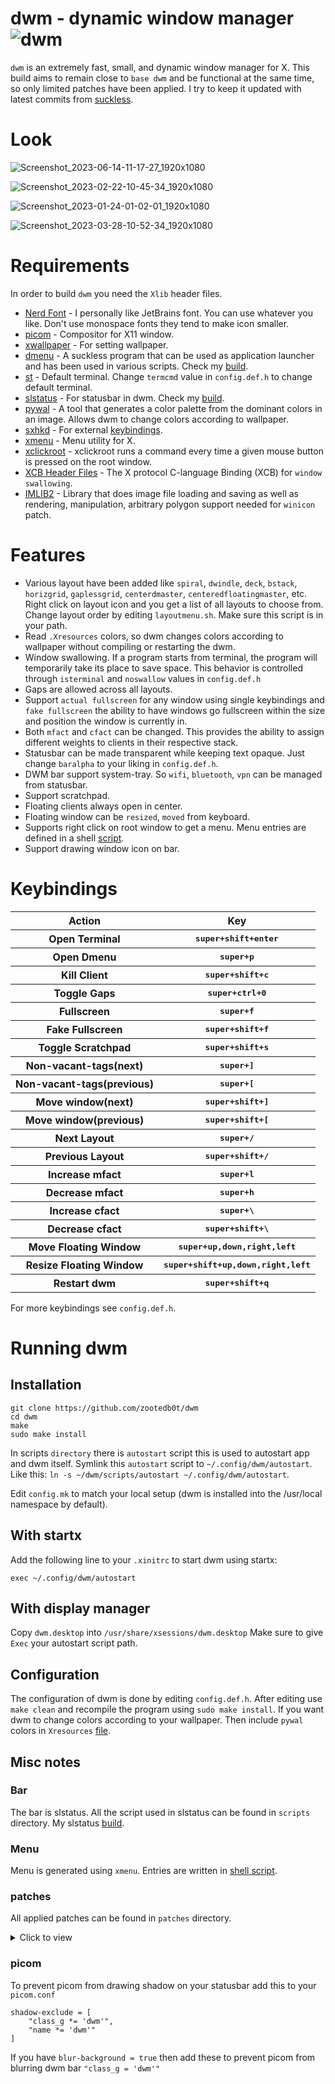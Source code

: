 # dwm - dynamic window manager ![dwm](https://img.shields.io/static/v1?label=dwm&message=6.4&color=blue&style=flat-square)

`dwm` is an extremely fast, small, and dynamic window manager for X. This build aims to remain close to `base dwm` and be functional at the same time, so only limited patches have been applied. I try to keep it updated with latest commits from [suckless](https://git.suckless.org/st/).

# Look

![Screenshot_2023-06-14-11-17-27_1920x1080](https://github.com/zootedb0t/dwm/assets/62596687/66e648a7-7ebd-4c28-981d-5dfcd112f1d3)


![Screenshot_2023-02-22-10-45-34_1920x1080](https://user-images.githubusercontent.com/62596687/220877843-f0fdd2b4-c384-4aab-b37b-cc114e78f3e2.png)

![Screenshot_2023-01-24-01-02-01_1920x1080](https://user-images.githubusercontent.com/62596687/214235380-078d83a6-66e9-4ecd-92de-8fde8776db11.png)

![Screenshot_2023-03-28-10-52-34_1920x1080](https://user-images.githubusercontent.com/62596687/228319511-e9b0412a-83a1-406f-8eae-4a23cba49069.png)

# Requirements

In order to build `dwm` you need the `Xlib` header files.

- [Nerd Font](https://github.com/ryanoasis/nerd-fonts) - I personally like JetBrains font. You can use whatever you like. Don't use monospace fonts they tend to make icon smaller.
- [picom](https://github.com/yshui/picom) - Compositor for X11 window.
- [xwallpaper](https://github.com/stoeckmann/xwallpaper) - For setting wallpaper.
- [dmenu](https://tools.suckless.org/dmenu/) - A suckless program that can be used as application launcher and has been used in various scripts. Check my [build](https://github.com/zootedb0t/suckless-tools/tree/main/dmenu).
- [st](https://st.suckless.org/) - Default terminal. Change `termcmd` value in `config.def.h` to change default terminal.
- [slstatus](https://tools.suckless.org/slstatus/) - For statusbar in dwm. Check my [build](https://github.com/zootedb0t/suckless-tools/tree/main/slstatus).
- [pywal](https://github.com/dylanaraps/pywal) - A tool that generates a color palette from the dominant colors in an image. Allows dwm to change colors according to wallpaper.
- [sxhkd](https://github.com/baskerville/sxhkd) - For external [keybindings](https://github.com/zootedb0t/dotfiles/blob/main/sxhkd/.config/sxhkd/sxhkdrc).
- [xmenu](https://github.com/phillbush/xmenu) - Menu utility for X.
- [xclickroot](https://github.com/phillbush/xclickroot) - xclickroot runs a command every time a given mouse button is pressed on the root window.
- [XCB Header Files](https://xcb.freedesktop.org/) - The X protocol C-language Binding (XCB) for `window swallowing`.
- [IMLIB2](https://docs.enlightenment.org/api/imlib2/html/) - Library that does image file loading and saving as well as rendering, manipulation, arbitrary polygon support needed for `winicon` patch.

# Features

- Various layout have been added like `spiral`, `dwindle`, `deck`, `bstack`, `horizgrid`, `gaplessgrid`, `centerdmaster`, `centeredfloatingmaster`, etc.
  Right click on layout icon and you get a list of all layouts to choose from. Change layout order by editing `layoutmenu.sh`. Make sure this script is in your path.
- Read `.Xresources` colors, so dwm changes colors according to wallpaper without compiling or restarting the dwm.
- Window swallowing. If a program starts from terminal, the program will temporarily take its place to save space. This behavior is controlled through `isterminal`
  and `noswallow` values in `config.def.h`
- Gaps are allowed across all layouts.
- Support `actual fullscreen` for any window using single keybindings and `fake fullscreen` the ability to have windows go fullscreen within the size and position the window is currently in.
- Both `mfact` and `cfact` can be changed. This provides the ability to assign different weights to clients in their respective stack.
- Statusbar can be made transparent while keeping text opaque. Just change `baralpha` to your liking in `config.def.h`.
- DWM bar support system-tray. So `wifi`, `bluetooth`, `vpn` can be managed from statusbar.
- Support scratchpad.
- Floating clients always open in center.
- Floating window can be `resized`, `moved` from keyboard.
- Supports right click on root window to get a menu. Menu entries are defined in a shell [script](https://github.com/zootedb0t/dotfiles/blob/main/scripts/.local/bin/menu.sh).
- Support drawing window icon on bar.

# Keybindings

<table>
<tr>
    <th>Action</th>
    <th>Key</th>
</tr>

<tr>
    <th>Open Terminal</th>
    <th><kbd>super+shift+enter</kbd></th>
</tr>

<tr>
    <th>Open Dmenu</th>
    <th><kbd>super+p</kbd></th>
</tr>

<tr>
    <th>Kill Client</th>
    <th><kbd>super+shift+c</kbd></th>
</tr>

<tr>
    <th>Toggle Gaps</th>
    <th><kbd>super+ctrl+0</kbd></th>
</tr>

<tr>
    <th>Fullscreen</th>
    <th><kbd>super+f</kbd></th>
</tr>

<tr>
    <th>Fake Fullscreen</th>
    <th><kbd>super+shift+f</kbd></th>
</tr>

<tr>
    <th>Toggle Scratchpad</th>
    <th><kbd>super+shift+s</kbd></th>
</tr>

<tr>
    <th>Non-vacant-tags(next)</th>
    <th><kbd>super+]</kbd></th>
</tr>

<tr>
    <th>Non-vacant-tags(previous)</th>
    <th><kbd>super+[</kbd></th>
</tr>

<tr>
    <th>Move window(next)</th>
    <th><kbd>super+shift+]</kbd></th>
</tr>

<tr>
    <th>Move window(previous)</th>
    <th><kbd>super+shift+[</kbd></th>
</tr>

 <tr>
    <th>Next Layout</th>
    <th><kbd>super+/</kbd></th>
</tr>

<tr>
    <th>Previous Layout</th>
    <th><kbd>super+shift+/</kbd></th>
</tr>

<tr>
    <th>Increase mfact</th>
    <th><kbd>super+l</kbd></th>
</tr>

<tr>
    <th>Decrease mfact</th>
    <th><kbd>super+h</kbd></th>
</tr>

<tr>
    <th>Increase cfact</th>
    <th><kbd>super+\</kbd></th>
</tr>

<tr>
    <th>Decrease cfact</th>
    <th><kbd>super+shift+\</kbd></th>
</tr>

<tr>
    <th>Move Floating Window</th>
    <th><kbd>super+up,down,right,left</kbd></th>
</tr>

<tr>
    <th>Resize Floating Window</th>
    <th><kbd>super+shift+up,down,right,left</kbd></th>
</tr>

<tr>
    <th>Restart dwm</th>
    <th><kbd>super+shift+q</kbd></th>
</tr>

</table>

For more keybindings see `config.def.h`.

# Running dwm

## Installation

```
git clone https://github.com/zootedb0t/dwm
cd dwm
make
sudo make install
```

In scripts `directory` there is `autostart` script this is used to autostart app and dwm itself. Symlink this `autostart` script to `~/.config/dwm/autostart`. Like this: `ln -s ~/dwm/scripts/autostart ~/.config/dwm/autostart`.

Edit `config.mk` to match your local setup (dwm is installed into
the /usr/local namespace by default).

## With startx

Add the following line to your `.xinitrc` to start dwm using startx:

`exec ~/.config/dwm/autostart`

## With display manager

Copy `dwm.desktop` into `/usr/share/xsessions/dwm.desktop`
Make sure to give `Exec` your autostart script path.

## Configuration

The configuration of dwm is done by editing `config.def.h`. After editing use `make clean` and recompile the program using `sudo make install`.
If you want dwm to change colors according to your wallpaper. Then include `pywal` colors in `Xresources` [file](https://github.com/zootedb0t/dotfiles/blob/main/xresources/.Xresources).

## Misc notes

### Bar

The bar is slstatus. All the script used in slstatus can be found in `scripts` directory. My slstatus [build](https://github.com/zootedb0t/suckless-tools/tree/main/slstatus).

### Menu

Menu is generated using `xmenu`. Entries are written in [shell script](https://github.com/zootedb0t/dotfiles/blob/main/scripts/.local/bin/menu.sh).

### patches

All applied patches can be found in `patches` directory.

<details>
<summary>Click to view</summary>
<ul>
  <li> <a href="(https://github.com/bakkeby/patches/blob/master/dwm/dwm-alpha-systray-6.3.diff">dwm-alpha-systray</a> - Add tranparency to systray and dwm bar.</li>
  <li> <a href="https://dwm.suckless.org/patches/center/">dwm-center</a> - Center floating client window.</li>
  <li> <a href="https://github.com/bakkeby/patches/blob/master/dwm/dwm-cfacts-vanitygaps-6.3.diff">dwm-cfacts-vanitygaps</a>  - This patch differentiates between inner and outer gaps as well as horizontal and vertical gaps.</li>
  <li> <a href="https://dwm.suckless.org/patches/cyclelayouts/">dwm-cyclelayouts</a> - Cycles through all avaiable layouts.</li>
  <li> <a href="https://github.com/bakkeby/patches/blob/master/dwm/dwm-fullscreen-compilation-6.3.diff">dwm-fullscreen-compilation</a> - Fake fullscreen and acutal fullscreen patch.</li>
  <li> <a href="https://dwm.suckless.org/patches/inplacerotate/">dwm-inplacerotate</a> - This patch provides keybindings to perform 'in place' rotations.</li>
  <li> <a href="https://dwm.suckless.org/patches/moveresize/">dwm-moveresize</a> - This allows you to move and resize dwm's floating clients using keyboard bindings.</li>
  <li> <a href="https://dwm.suckless.org/patches/pertag/">dwm-pertag</a> - This patch keeps layout, mwfact, barpos and nmaster per tag.</li>
  <li> <a href="https://dwm.suckless.org/patches/status2d/">dwm-status2d</a> - Status2d allows colors and rectangle drawing in your dwm status bar.</li>
  <li> <a href="https://dwm.suckless.org/patches/statuspadding/">dwm-statuspadding</a> - This makes the amount of horizontal and vertical padding in the status bar into configurable options.</li>
  <li> <a href="https://dwm.suckless.org/patches/swallow/">dwm-swallow</a> - Clients marked with isterminal in config.h swallow a window opened by any child process.</li>
  <li> <a href="https://dwm.suckless.org/patches/xrdb/">dwm-xrdb</a> - Allows dwm to read colors from xrdb `.Xresources` at run time.</li>
  <li> <a href="https://dwm.suckless.org/patches/scratchpad/">dwm-scratchpad</a> - Allows you to spawn or restore a floating terminal window.</li>
  <li> <a href="https://dwm.suckless.org/patches/layoutmenu/">dwm-layoutmenu</a> - This patch adds a context menu for layout switching. Right click on layout icon to bring a menu prompt, and switches to selected one.</li>
  <li> <a href="https://dwm.suckless.org/patches/restartsig/">dwm-restartsig</a> - dwm can now be restarted via `MOD+CTRL+SHIFT+Q` or by `kill -HUP dwmpid`.</li>
  <li> <a href="https://dwm.suckless.org/patches/winicon/">dwm-winicon</a> - This a patch that enables dwm to show window icons.</li>
  <li> <a href="https://dwm.suckless.org/patches/statusbutton/">dwm-statusbutton</a> - Adds a clickable button to the left hand side of the `statusbar`.</li>
  <li> <a href="https://dwm.suckless.org/patches/reorganizetags/dwm-reorganizetags-6.2.diff">dwm-reorganizetags</a> - Shifts all clients per tag to leftmost unoccupied tags.</li>
</ul>
</details>

### picom

To prevent picom from drawing shadow on your statusbar add this to your `picom.conf`

```
shadow-exclude = [
    "class_g *= 'dwm'",
    "name *= 'dwm'"
]
```

If you have `blur-background = true` then add these to prevent picom from blurring dwm bar `"class_g = 'dwm'"`
